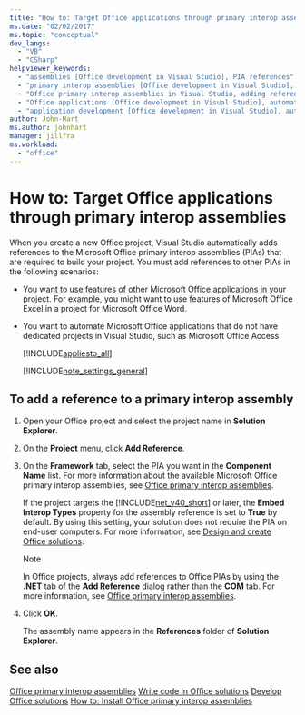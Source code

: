 ```yaml
---
title: "How to: Target Office applications through primary interop assemblies"
ms.date: "02/02/2017"
ms.topic: "conceptual"
dev_langs:
  - "VB"
  - "CSharp"
helpviewer_keywords:
  - "assemblies [Office development in Visual Studio], PIA references"
  - "primary interop assemblies [Office development in Visual Studio], adding references to"
  - "Office primary interop assemblies in Visual Studio, adding references to"
  - "Office applications [Office development in Visual Studio], automating"
  - "application development [Office development in Visual Studio], automating"
author: John-Hart
ms.author: johnhart
manager: jillfra
ms.workload:
  - "office"
---
```

# How to: Target Office applications through primary interop assemblies
  When you create a new Office project, Visual Studio automatically adds references to the Microsoft Office primary interop assemblies (PIAs) that are required to build your project. You must add references to other PIAs in the following scenarios:

- You want to use features of other Microsoft Office applications in your project. For example, you might want to use features of Microsoft Office Excel in a project for Microsoft Office Word.

- You want to automate Microsoft Office applications that do not have dedicated projects in Visual Studio, such as Microsoft Office Access.

  [!INCLUDE[appliesto_all](../vsto/includes/appliesto-all-md.md)]

  [!INCLUDE[note_settings_general](../sharepoint/includes/note-settings-general-md.md)]

## To add a reference to a primary interop assembly

1.  Open your Office project and select the project name in **Solution Explorer**.

2.  On the **Project** menu, click **Add Reference**.

3.  On the **Framework** tab, select the PIA you want in the **Component Name** list. For more information about the available Microsoft Office primary interop assemblies, see [Office primary interop assemblies](../vsto/office-primary-interop-assemblies.md).

     If the project targets the [!INCLUDE[net_v40_short](../sharepoint/includes/net-v40-short-md.md)] or later, the **Embed Interop Types** property for the assembly reference is set to **True** by default. By using this setting, your solution does not require the PIA on end-user computers. For more information, see [Design and create Office solutions](../vsto/designing-and-creating-office-solutions.md).

    > [!NOTE]
    >  In Office projects, always add references to Office PIAs by using the **.NET** tab of the **Add Reference** dialog rather than the **COM** tab. For more information, see [Office primary interop assemblies](../vsto/office-primary-interop-assemblies.md).

4.  Click **OK**.

     The assembly name appears in the **References** folder of **Solution Explorer**.

## See also
 [Office primary interop assemblies](../vsto/office-primary-interop-assemblies.md)
 [Write code in Office solutions](../vsto/writing-code-in-office-solutions.md)
 [Develop Office solutions](../vsto/developing-office-solutions.md)
 [How to: Install Office primary interop assemblies](../vsto/how-to-install-office-primary-interop-assemblies.md)
